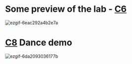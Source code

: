 # Some preview of the lab - [C6](https://github.com/kostasCode/Robotics-I-8.012/blob/main/RoboticsLabTH20049/RoboticsLab/c6.py)

![ezgif-6eac292a4b2e7a](https://github.com/user-attachments/assets/be6010bd-38e4-41e7-9f52-17c812dc9419)

# [C8](https://github.com/kostasCode/Robotics-I-8.012/blob/main/RoboticsLabTH20049/RoboticsLab/c8.py) Dance demo

![ezgif-6da2093036177b](https://github.com/user-attachments/assets/11fad0e8-a84b-468a-984f-7eed75ec4e1f)
